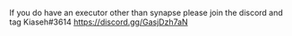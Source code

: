 If you do have an executor other than synapse please join the discord and tag Kiaseh#3614
https://discord.gg/GasjDzh7aN
